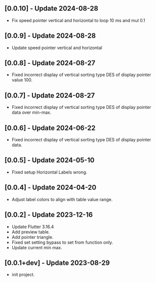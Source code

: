 ## [0.0.10] - Update 2024-08-28
- Fix speed pointer vertical and horizontal to loop 10 ms and mul 0.1
## [0.0.9] - Update 2024-08-28
- Update speed pointer vertical and horizontal
## [0.0.8] - Update 2024-08-27
- Fixed incorrect display of vertical sorting type DES of display pointer value 100.
## [0.0.7] - Update 2024-08-27
- Fixed incorrect display of vertical sorting type DES of display pointer data over min-max.
## [0.0.6] - Update 2024-06-22
- Fixed incorrect display of vertical sorting type DES of display pointer data.
## [0.0.5] - Update 2024-05-10
- Fixed setup Horizontal Labels wrong.
## [0.0.4] - Update 2024-04-20
- Adjust label colors to align with table value range.
## [0.0.2] - Update 2023-12-16
- Update Flutter 3.16.4
- Add preview table.
- Add pointer triangle.
- Fixed set setting bypass to set from function only.
- Update current min max.

## [0.0.1+dev] - Update 2023-08-29
- init project.